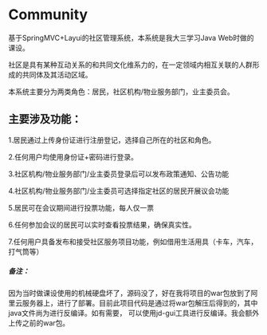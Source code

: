 # Community

基于SpringMVC+Layui的社区管理系统，本系统是我大三学习Java Web时做的课设。

社区是具有某种互动关系的和共同文化维系力的，在一定领域内相互关联的人群形成的共同体及其活动区域。

本系统主要分为两类角色：居民，社区机构/物业服务部门，业主委员会。

## 主要涉及功能：

1.居民通过上传身份证进行注册登记，选择自己所在的社区和角色。

2.任何用户均使用身份证+密码进行登录。

3.社区机构/物业服务部门/业主委员登录后可以发布政策通知、公告功能

4.社区机构/物业服务部门/业主委员可选择指定社区的居民开展议会功能

5.居民可在会议期间进行投票功能，每人仅一票

6.任何参加会议的居民可以实时查看投票结果，确保真实性。

7.任何用户具备发布和接受社区服务项目功能，例如借用生活用具（卡车，汽车，打气筒等）



##### 备注：
因为当时做课设使用的机械硬盘坏了，源码没了，好在我将项目的war包放到了阿里云服务器上，进行了部署。目前此项目代码是通过将war包解压后得到的，其中java文件尚为进行反编译。如有需要，
可以使用jd-gui工具进行反编译。我会额外上传之前的war包。






